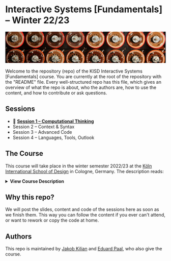 # Interactive Systems [Fundamentals] –  Winter 22/23

![A close-up of a Turing Machine](img/turing-machine-title.jpg)

Welcome to the repository (repo) of the KISD Interactive Systems [Fundamentals] course. 
You are currently at the root of the repository with the "README" file. Every well-structured repo has this file, which gives an overview of what the repo is about, who the authors are, how to use the content, and how to contribute or ask questions.

## Sessions

- 🤔 [**Session 1 – Computational Thinking**](/sessions/Session1_Computational_Thinking)
- Session 2 – Context & Syntax
- Session 3 – Advanced Code
- Session 4 – Languages, Tools, Outlook

## The Course

This course will take place in the winter semester 2022/23 at the [Köln International School of Design](https://kisd.de) in Cologne, Germany. The description reads:

<details>
<summary style="font-size:14px"><b>View Course Description</b></summary>
<p><i>
Code and algorithms are the materials from which essential aspects of our social, cultural and economic future are built. When designing these interactive systems and objects, a substantial understanding of the underlying technology (hardware) and the executed algorithm or program code (software) is essential. With the increase of such systems in everyday life, there is an increasing need to approach these topics in the context of design studies (especially in interaction/interface/product design) and to develop the ability to develop such prototypes.</i></p><p><i>

In this crash course (5 longer sessions with breaks) we learn the absolute basics of programming and look at individual aspects of the subject complex: What is a programming language and why are there so many of them? On which devices and platforms does which code run and how do I get it on there? How and where do I write, develop and store code and how do I execute it?</i></p><p><i>

No previous knowledge is required for participation. Directly after the course, there will be two further "Interactive Systems [Application]" courses in which you can apply what you have learned. Insofar as these can be chosen, it is recommended to attend one or, if you are interested, both courses.
</i></p></details>

## Why this repo?

We will post the slides, content and code of the sessions here as soon as we finish them. This way you can follow the content if you ever can't attend, or want to rework or copy the code at home.

## Authors

This repo is maintained by [Jakob Kilian](https://github.com/jakobkilian) and [Eduard Paal](https://github.com/edipa), who also give the course. 
